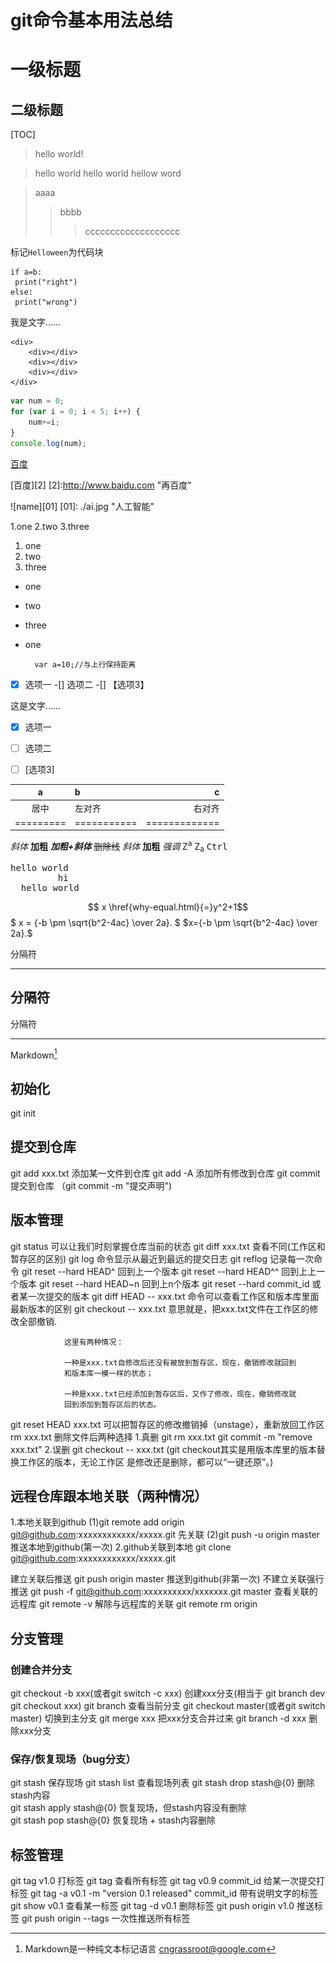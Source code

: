 # git命令基本用法总结
一级标题
====================
二级标题
-------------------
[TOC] 
> hello world!

> hello world	hello world	hellow word

> aaaa
> > bbbb
> >
> > > ccccccccccccccccccc

标记`Helloween`为代码块

```
if a=b:
 print("right")
else:
 print("wrong")
```

我是文字……

    <div>   
        <div></div>
        <div></div>
        <div></div>
    </div>

```javascript
var num = 0;
for (var i = 0; i < 5; i++) {
    num+=i;
}
console.log(num);
```

[百度](http://www.baidu.com "百度一下")

[百度][2]	[2]:http://www.baidu.com "再百度"

![name][01]
[01]: ./ai.jpg "人工智能"

1.one
2.two
3.three

1. one
2. two
3. three

* one
* two
* three

* one

		var a=10;//与上行保持距离

-[x] 选项一
-[] 选项二
-[]    【选项3】

这是文字……

- [x] 选项一
- [ ] 选项二  
- [ ]  [选项3]


|a  | b  |c
|:-:|:- |-:
| 居中|左对齐|右对齐
|=========|===========|=============

*斜体*
**加粗**
***加粗+斜体***
~~删除线~~
<i>斜体</i>
<b>加粗</b>
<em>强调</em>
Z<sup>a</sup>
Z<sub>a</sub>
<kbd>Ctrl</kbd>

<pre>
hello world 
         hi
  hello world 
</pre>

$$ x \href{why-equal.html}{=}y^2+1$$
$ x = {-b \pm \sqrt{b^2-4ac} \over 2a}. $
$x={-b \pm \sqrt{b^2-4ac} \over 2a}.$

分隔符
***
分隔符
---
分隔符
************
Markdown[^1]
[^1]:Markdown是一种纯文本标记语言
<cngrassroot@google.com>
## 初始化
git init
## 提交到仓库
git add xxx.txt 添加某一文件到仓库
git add -A 添加所有修改到仓库
git commit 提交到仓库  （git commit -m "提交声明")
## 版本管理
git status 可以让我们时刻掌握仓库当前的状态
git diff xxx.txt  查看不同(工作区和暂存区的区别)
git log 命令显示从最近到最远的提交日志
git reflog 记录每一次命令
git reset --hard HEAD^ 回到上一个版本
git reset --hard HEAD^^ 回到上上一个版本
git reset --hard HEAD~n 回到上n个版本
git reset --hard commit_id 或者某一次提交的版本
git diff HEAD -- xxx.txt  命令可以查看工作区和版本库里面最新版本的区别
git checkout -- xxx.txt 意思就是，把xxx.txt文件在工作区的修改全部撤销.

                这里有两种情况：
    
                一种是xxx.txt自修改后还没有被放到暂存区，现在，撤销修改就回到
                和版本库一模一样的状态；
    
                一种是xxx.txt已经添加到暂存区后，又作了修改，现在，撤销修改就
                回到添加到暂存区后的状态。
git reset HEAD xxx.txt  可以把暂存区的修改撤销掉（unstage），重新放回工作区
rm xxx.txt 删除文件后两种选择
                1.真删   git rm xxx.txt     git commit -m "remove xxx.txt"
                2.误删   git checkout -- xxx.txt
                (git checkout其实是用版本库里的版本替换工作区的版本，无论工作区
                是修改还是删除，都可以“一键还原”。)


## 远程仓库跟本地关联（两种情况）
1.本地关联到github
        (1)git remote add origin git@github.com:xxxxxxxxxxxx/xxxxx.git 先关联
        (2)git push -u origin master   推送本地到github(第一次)
2.github关联到本地
        git clone git@github.com:xxxxxxxxxxxx/xxxxx.git



建立关联后推送
git push origin master    推送到github(非第一次)
不建立关联强行推送
git push -f git@github.com:xxxxxxxxxx/xxxxxxx.git master
查看关联的远程库
git remote -v
解除与远程库的关联
git remote rm origin

## 分支管理

### 创建合并分支
git checkout -b xxx(或者git switch -c xxx) 创建xxx分支(相当于  git branch dev    git checkout xxx)
git branch 查看当前分支
git checkout master(或者git switch master) 切换到主分支
git merge xxx  把xxx分支合并过来
git branch -d xxx   删除xxx分支

### 保存/恢复现场（bug分支）
git stash 保存现场
git stash list  查看现场列表
git stash drop stash@{0}     删除stash内容    
git stash apply stash@{0}    恢复现场，但stash内容没有删除  
git stash pop stash@{0}      恢复现场 + stash内容删除  


## 标签管理
git tag v1.0  打标签
git tag   查看所有标签
git tag v0.9 commit_id 给某一次提交打标签
git tag -a v0.1 -m "version 0.1 released" commit_id   带有说明文字的标签
git show v0.1   查看某一标签
git tag -d v0.1 删除标签
git push origin v1.0  推送标签
git push origin --tags   一次性推送所有标签
